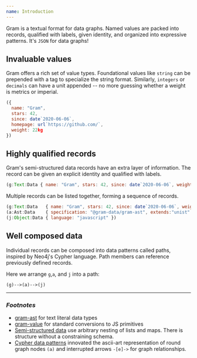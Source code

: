 ```yaml
---
name: Introduction
---
```


Gram is a textual format for data graphs. Named values are packed into records, qualified with labels, given identity, and organized into expressive patterns. It's `JSON` for data graphs!

## Invaluable values

Gram offers a rich set of value types. Foundational values like `string` can be prepended with a tag to 
specialize the string format. Similarly, `integers` or `decimals` can have a unit appended -- no more
guessing whether a weight is metrics or imperial. 

``` js
({
  name: "Gram",
  stars: 42,
  since: date`2020-06-06`,
  homepage: url`https://github.com/`,
  weight: 22kg
})
```


## Highly qualified records

Gram's semi-structured data records have an extra layer of information. The record can be
given an explicit identity and qualified with labels. 

```js
(g:Text:Data { name: "Gram", stars: 42, since: date`2020-06-06`, weight: 22kg })
```

Multiple records can be listed together, forming a sequence of records.

```js
(g:Text:Data   { name: "Gram", stars: 42, since: date`2020-06-06`, weight: 22kg })
(a:Ast:Data    { specification: "@gram-data/gram-ast", extends:"unist" })
(j:Object:Data { language: "javascript" })
```

## Well composed data

Individual records can be composed into data patterns called paths, inspired by Neo4j's Cypher language.
Path members can reference previously defined records.

Here we arrange `g`,`a`, and `j` into a path:

```
(g)-->(a)-->(j)
```

---

### _Footnotes_

- [gram-ast]({{site.baseurl}}/api/interfaces/gram_ast.textliteral) for text literal data types
- [gram-value]({{site.baseurl}}/api/modules/gram_value/) for standard conversions to JS primitives
- [Semi-structured data](https://en.wikipedia.org/wiki/Semi-structured_data) use arbitrary nesting of lists and maps. There is structure without a constraining schema.
- [Cypher data patterns](https://neo4j.com/docs/cypher-manual/current/syntax/patterns/#cypher-pattern-related-nodes)
  innovated the ascii-art representation of round graph nodes `(a)` and interrupted arrows `-[e]->` for graph relationships. 

